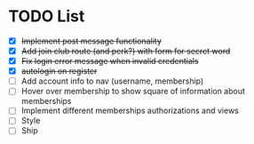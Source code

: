 # TODO List

- [X] ~~Implement post message functionality~~
- [X] ~~Add join club route (and perk?) with form for secret word~~
- [X] ~~Fix login error message when invalid credentials~~
- [X] ~~autologin on register~~
- [ ] Add account info to nav (username, membership)
- [ ] Hover over membership to show square of information about memberships
- [ ] Implement different memberships authorizations and views
- [ ] Style
- [ ] Ship
